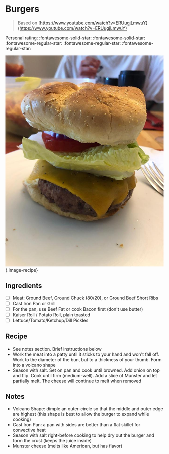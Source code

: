 # Burgers

> Based on [https://www.youtube.com/watch?v=ERUugjLmwuY](https://www.youtube.com/watch?v=ERUugjLmwuY)

<!-- {cts} rating=2; (User can specify rating on scale of 1-5) -->

Personal rating: :fontawesome-solid-star: :fontawesome-solid-star: :fontawesome-regular-star: :fontawesome-regular-star: :fontawesome-regular-star:

<!-- {cte} -->

<!-- {cts} name_image=burgers.jpeg; (User can specify image name) -->

![burgers.jpeg](./burgers.jpeg){.image-recipe}

<!-- {cte} -->

## Ingredients

- [ ] Meat: Ground Beef, Ground Chuck (80/20), or Ground Beef Short Ribs
- [ ] Cast Iron Pan or Grill
- [ ] For the pan, use Beef Fat or cook Bacon first (don't use butter)
- [ ] Kaiser Roll / Potato Roll, plain toasted
- [ ] Lettuce/Tomato/Ketchup/Dill Pickles

## Recipe

- See notes section. Brief instructions below
- Work the meat into a patty until it sticks to your hand and won't fall off. Work to the diameter of the bun, but to a thickness of your thumb. Form into a volcano shape
- Season with salt. Set on pan and cook until browned. Add onion on top and flip. Cook until firm (medium-well). Add a slice of Munster and let partially melt. The cheese will continue to melt when removed

## Notes

- Volcano Shape: dimple an outer-circle so that the middle and outer edge are highest (this shape is best to allow the burger to expand while cooking)
- Cast Iron Pan: a pan with sides are better than a flat skillet for convective heat
- Season with salt right-before cooking to help dry out the burger and form the crust (keeps the juice inside)
- Munster cheese (melts like American, but has flavor)
